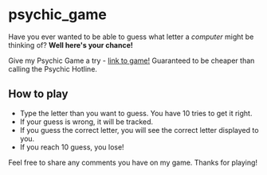 # psychic_game
Have you ever wanted to be able to guess what letter a *computer* might be thinking of?
**Well here's your chance!**

Give my Psychic Game a try - [link to game!](https://peteawalk.github.io/psychic_game/)
Guaranteed to be cheaper than calling the Psychic Hotline.

## How to play
* Type the letter than you want to guess. You have 10 tries to get it right.
* If your guess is wrong, it will be tracked.
* If you guess the correct letter, you will see the correct letter displayed to you.
* If you reach 10 guess, you lose!

Feel free to share any comments you have on my game. Thanks for playing!

